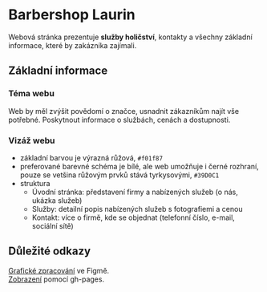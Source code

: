 # Barbershop Laurin
Webová stránka prezentuje **služby holičství**, kontakty a všechny základní informace, které by zakázníka zajímali.

## Základní informace
### Téma webu
Web by měl zvýšit povědomí o značce, usnadnit zákazníkům najít vše potřebné. Poskytnout informace o službách, cenách a dostupnosti.

### Vizáž webu 
* základní barvou je výrazná růžová, `#f01f87`
* preferované barevné schéma je bílé, ale web umožňuje i černé rozhraní, pouze se vetšina růžovým prvků stává tyrkysovými, `#39D0C1`
* struktura
  - Úvodní stránka: představení firmy a nabízených služeb (o nás, ukázka služeb)
  - Služby: detailní popis nabízených služeb s fotografiemi a cenou
  - Kontakt: více o firmě, kde se objednat (telefonní číslo, e-mail, sociální sítě)

## Důležité odkazy
[Grafické zpracování](https://www.figma.com/design/S6A4raMbptUk9pWv6uzfoH/Pra%C5%BE%C3%A1kov%C3%A1Nella?node-id=0-1&m=dev) ve Figmě.\
[Zobrazení](https://fictional-adventure-mr6pv1o.pages.github.io/) pomocí gh-pages.
